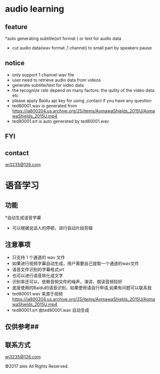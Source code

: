 # audio learning #
## feature ##
  *auto generating subtitle(srt format ) or text for audio data
  * cut audio data(wav format ,1 channel) to small part by speakers pause

## notice ##
  * only support 1 channel wav file
  * user need to retrieve audio data from videos
  * generate subtitle/text for video data
  * the recognize rate depend on many factors: the qulity of the video data etc
  * please apply Baidu api key for using ,contact if you have any question
  * ted80001.wav is generated from  https://ia800204.us.archive.org/25/items/AomawaShields_2015U/AomawaShields_2015U.mp4
  * ted80001.srt is auto generated by ted80001.wav

## FYI ##
  
## contact ##
  wj3235@126.com

# 语音学习 #
## 功能 ##
  *自动生成语音字幕
  * 可以根据说话人的停顿，进行自动片段剪辑

## 注意事项 ##
  * 只支持 1 个通道的 wav 文件
  * 如果进行视频字幕自动生成，用户需要自己提取一个通道的wav文件
  * 语音文件识别的字幕格式srt
  * 也可以进行语音转化成文字
  * 识别率还可以，依赖音频文件的噪声，演讲，朗读音频较好
  * 底层使用的Baidu的语音识别，如果使用请自行申请,如果有问题可以联系我
  * ted80001.wav 来源于视频  https://ia800204.us.archive.org/25/items/AomawaShields_2015U/AomawaShields_2015U.mp4
  * ted80001.srt 由ted80001.wav 自动生成 

## 仅供参考##
	
## 联系方式 ##
  wj3235@126.com

©2017 alex All Rights Reserved.
  




